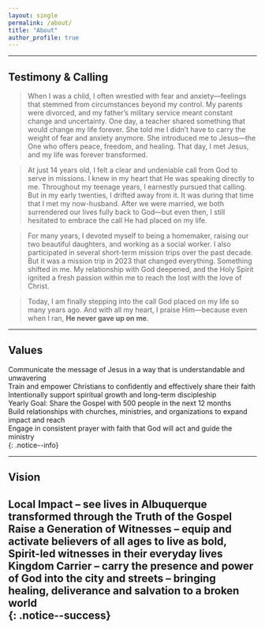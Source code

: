 ```yaml
---
layout: single
permalink: /about/
title: "About"
author_profile: true
---
```

---

## Testimony & Calling
> When I was a child, I often wrestled with fear and anxiety—feelings that stemmed from circumstances beyond my control. My parents were divorced, and my father’s military service meant constant change and uncertainty. One day, a teacher shared something that would change my life forever. She told me I didn’t have to carry the weight of fear and anxiety anymore. She introduced me to Jesus—the One who offers peace, freedom, and healing. That day, I met Jesus, and my life was forever transformed.

> At just 14 years old, I felt a clear and undeniable call from God to serve in missions. I knew in my heart that He was speaking directly to me. Throughout my teenage years, I earnestly pursued that calling. But in my early twenties, I drifted away from it. It was during that time that I met my now-husband. After we were married, we both surrendered our lives fully back to God—but even then, I still hesitated to embrace the call He had placed on my life.

> For many years, I devoted myself to being a homemaker, raising our two beautiful daughters, and working as a social worker. I also participated in several short-term mission trips over the past decade. But it was a mission trip in 2023 that changed everything. Something shifted in me. My relationship with God deepened, and the Holy Spirit ignited a fresh passion within me to reach the lost with the love of Christ.

> Today, I am finally stepping into the call God placed on my life so many years ago. And with all my heart, I praise Him—because even when I ran, **He never gave up on me**.

---
## Values
Communicate the message of Jesus in a way that is understandable and unwavering<br>
Train and empower Christians to confidently and effectively share their faith<br>
Intentionally support spiritual growth and long-term discipleship<br>
Yearly Goal: Share the Gospel with 500 people in the next 12 months<br>
Build relationships with churches, ministries, and organizations to expand impact and reach<br>
Engage in consistent prayer with faith that God will act and guide the ministry<br>
{: .notice--info}

---
## Vision
Local Impact – see lives in Albuquerque transformed through the Truth of the Gospel<br>
Raise a Generation of Witnesses – equip and activate believers of all ages to live as bold, Spirit-led witnesses in their everyday lives<br>
Kingdom Carrier – carry the presence and power of God into the city and streets – bringing healing, deliverance and salvation to a broken world<br>
{: .notice--success}
---
